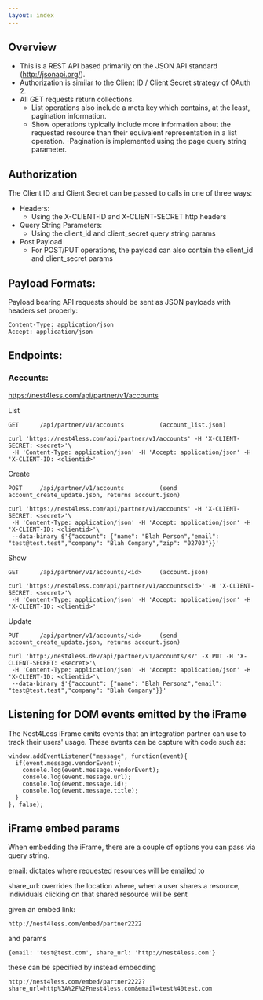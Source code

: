 ```yaml
---
layout: index
---
```


## Overview

- This is a REST API based primarily on the JSON API standard (http://jsonapi.org/).
- Authorization is similar to the Client ID / Client Secret strategy of OAuth 2.
- All GET requests return collections.
  - List operations also include a meta key which contains, at the least, pagination information.
  - Show operations typically include more information about the requested resource than their equivalent representation in a list operation.
-Pagination is implemented using the page query string parameter.

## Authorization

The Client ID and Client Secret can be passed to calls in one of three ways:

- Headers:
  - Using the X-CLIENT-ID and X-CLIENT-SECRET http headers
- Query String Parameters:
  - Using the client\_id and client\_secret query string params
- Post Payload
  - For POST/PUT operations, the payload can also contain the client\_id and client\_secret params

## Payload Formats:

Payload bearing API requests should be sent as JSON payloads with headers set properly:

    Content-Type: application/json
    Accept: application/json

## Endpoints:

### Accounts:

https://nest4less.com/api/partner/v1/accounts


List

    GET      /api/partner/v1/accounts          (account_list.json)

    curl 'https://nest4less.com/api/partner/v1/accounts' -H 'X-CLIENT-SECRET: <secret>'\
     -H 'Content-Type: application/json' -H 'Accept: application/json' -H 'X-CLIENT-ID: <clientid>'

Create

    POST     /api/partner/v1/accounts          (send account_create_update.json, returns account.json)

    curl 'https://nest4less.com/api/partner/v1/accounts' -H 'X-CLIENT-SECRET: <secret>'\
     -H 'Content-Type: application/json' -H 'Accept: application/json' -H 'X-CLIENT-ID: <clientid>'\
     --data-binary $'{"account": {"name": "Blah Person","email": "test@test.test","company": "Blah Company","zip": "02703"}}'

Show

    GET      /api/partner/v1/accounts/<id>     (account.json)

    curl 'https://nest4less.com/api/partner/v1/accounts<id>' -H 'X-CLIENT-SECRET: <secret>'\
     -H 'Content-Type: application/json' -H 'Accept: application/json' -H 'X-CLIENT-ID: <clientid>'

Update

    PUT      /api/partner/v1/accounts/<id>     (send account_create_update.json, returns account.json)

    curl 'http://nest4less.dev/api/partner/v1/accounts/87' -X PUT -H 'X-CLIENT-SECRET: <secret>'\
     -H 'Content-Type: application/json' -H 'Accept: application/json' -H 'X-CLIENT-ID: <clientid>'\
     --data-binary $'{"account": {"name": "Blah Personz","email": "test@test.test","company": "Blah Company"}}'


## Listening for DOM events emitted by the iFrame

The Nest4Less iFrame emits events that an integration partner can use to track their users' usage.  These events can be capture with code such as:


    window.addEventListener("message", function(event){
      if(event.message.vendorEvent){
        console.log(event.message.vendorEvent);
        console.log(event.message.url);
        console.log(event.message.id);
        console.log(event.message.title);
      }
    }, false);


## iFrame embed params

When embedding the iFrame, there are a couple of options you can pass via query string.

email: dictates where requested resources will be emailed to

share_url: overrides the location where, when a user shares a resource, individuals clicking on that shared resource will be sent

given an embed link:
```
http://nest4less.com/embed/partner2222
```

and params
```
{email: 'test@test.com', share_url: 'http://nest4less.com'}
```

these can be specified by instead embedding
```
http://nest4less.com/embed/partner2222?share_url=http%3A%2F%2Fnest4less.com&email=test%40test.com
```

<script src="https://gist.github.com/nest4less/646d9433399950e07d12.js"></script>
